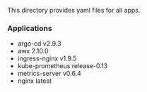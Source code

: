 This directory provides yaml files for all apps.

### Applications

- argo-cd v2.9.3
- awx 2.10.0
- ingress-nginx v1.9.5
- kube-prometheus release-0.13
- metrics-server v0.6.4
- nginx latest
